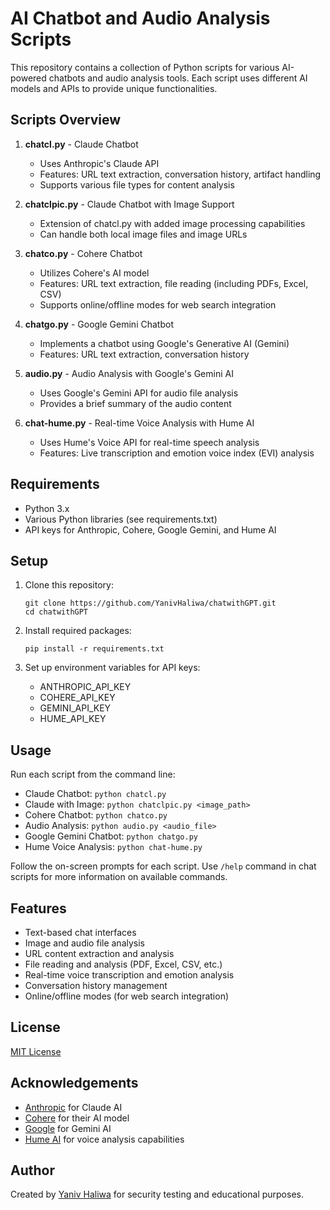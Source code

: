 
# AI Chatbot and Audio Analysis Scripts

This repository contains a collection of Python scripts for various AI-powered chatbots and audio analysis tools. Each script uses different AI models and APIs to provide unique functionalities.

## Scripts Overview

1. **chatcl.py** - Claude Chatbot
   - Uses Anthropic's Claude API
   - Features: URL text extraction, conversation history, artifact handling
   - Supports various file types for content analysis

2. **chatclpic.py** - Claude Chatbot with Image Support
   - Extension of chatcl.py with added image processing capabilities
   - Can handle both local image files and image URLs

3. **chatco.py** - Cohere Chatbot
   - Utilizes Cohere's AI model
   - Features: URL text extraction, file reading (including PDFs, Excel, CSV)
   - Supports online/offline modes for web search integration

4. **chatgo.py** - Google Gemini Chatbot
   - Implements a chatbot using Google's Generative AI (Gemini)
   - Features: URL text extraction, conversation history

5. **audio.py** - Audio Analysis with Google's Gemini AI
   - Uses Google's Gemini API for audio file analysis
   - Provides a brief summary of the audio content

6. **chat-hume.py** - Real-time Voice Analysis with Hume AI
   - Uses Hume's Voice API for real-time speech analysis
   - Features: Live transcription and emotion voice index (EVI) analysis

## Requirements

- Python 3.x
- Various Python libraries (see requirements.txt)
- API keys for Anthropic, Cohere, Google Gemini, and Hume AI

## Setup

1. Clone this repository:
   ```
   git clone https://github.com/YanivHaliwa/chatwithGPT.git
   cd chatwithGPT
   ```

2. Install required packages:
   ```
   pip install -r requirements.txt
   ```

3. Set up environment variables for API keys:
   - ANTHROPIC_API_KEY
   - COHERE_API_KEY
   - GEMINI_API_KEY
   - HUME_API_KEY

## Usage

Run each script from the command line:

- Claude Chatbot: `python chatcl.py`
- Claude with Image: `python chatclpic.py <image_path>`
- Cohere Chatbot: `python chatco.py`
- Audio Analysis: `python audio.py <audio_file>`
- Google Gemini Chatbot: `python chatgo.py`
- Hume Voice Analysis: `python chat-hume.py`

Follow the on-screen prompts for each script. Use `/help` command in chat scripts for more information on available commands.

## Features

- Text-based chat interfaces
- Image and audio file analysis
- URL content extraction and analysis
- File reading and analysis (PDF, Excel, CSV, etc.)
- Real-time voice transcription and emotion analysis
- Conversation history management
- Online/offline modes (for web search integration)

## License

[MIT License](https://opensource.org/licenses/MIT)

## Acknowledgements

- [Anthropic](https://www.anthropic.com) for Claude AI
- [Cohere](https://cohere.ai) for their AI model
- [Google](https://ai.google.dev/) for Gemini AI
- [Hume AI](https://hume.ai) for voice analysis capabilities

## Author

Created by [Yaniv Haliwa](https://github.com/YanivHaliwa) for security testing and educational purposes.